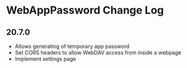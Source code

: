 # WebAppPassword Change Log

## 20.7.0

- Allows generating of temporary app password
- Set CORS headers to allow WebDAV access from inside a webpage
- Implement settings page
